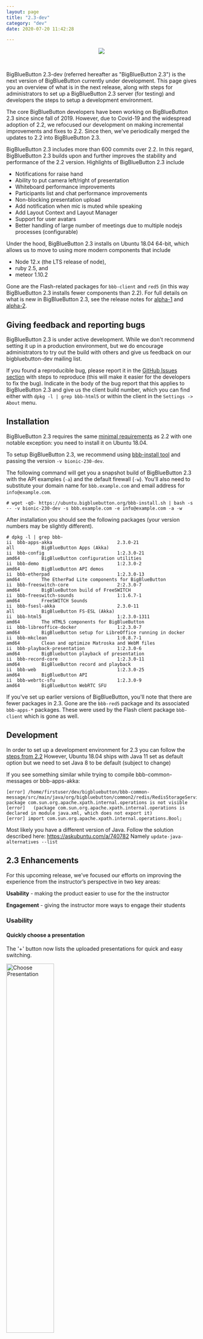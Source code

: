 ```yaml
---
layout: page
title: "2.3-dev"
category: "dev"
date: 2020-07-20 11:42:28

---
```


<p align="center">
  <img src="/images/23-header.png"/>
</p><br>

BigBlueButton 2.3-dev (referred hereafter as "BigBlueButton 2.3") is the next version of BigBlueButton currently under development.  This page gives you an overview of what is in the next release, along with steps for administrators to set up a BigBlueButton 2.3 server (for testing) and developers the steps to setup a development environment.

The core BigBlueButton developers have been working on BigBlueButton 2.3 since since fall of 2019.  However, due to Covid-19 and the widespread adoption of 2.2, we refocused our development on making incremental improvements and fixes to 2.2.  Since then, we've periodically merged the updates to 2.2 into BigBlueButton 2.3.

BigBlueButton 2.3 includes more than 600 commits over 2.2.  In this regard, BigBlueButton 2.3 builds upon and further improves the stability and performance of the 2.2 version.  Highlights of BigBlueButton 2.3 include

  * Notifications for raise hand
  * Ability to put camera left/right of presentation
  * Whiteboard performance improvements
  * Participants list and chat performance improvements
  * Non-blocking presentation upload
  * Add notification when mic is muted while speaking
  * Add Layout Context and Layout Manager
  * Support for user avatars
  * Better handling of large number of meetings due to multiple nodejs processes (configurable)


Under the hood, BigBlueButton 2.3 installs on Ubuntu 18.04 64-bit, which allows us to move to using more modern components that include

  * Node 12.x (the LTS release of node), 
  * ruby 2.5, and 
  * meteor 1.10.2  

Gone are the Flash-related packages for `bbb-client` and `red5` (in this way BigBlueButton 2.3 installs fewer components than 2.2).  For full details on what is new in BigBlueButton 2.3, see the release notes for [alpha-1](https://github.com/bigbluebutton/bigbluebutton/releases/tag/v2.3-alpha-1) and [alpha-2](https://github.com/bigbluebutton/bigbluebutton/releases/tag/v2.3-alpha-2).

## Giving feedback and reporting bugs
BigBlueButton 2.3 is under active development.  While we don't recommend setting it up in a production environment, but we do encourage administrators to try out the build with others and give us feedback on our bigbluebutton-dev mailing list.  

If you found a reproducible bug,  please report it in the [GitHub Issues section](https://github.com/bigbluebutton/bigbluebutton/issues) with steps to reproduce (this will make it easier for the developers to fix the bug).  Indicate in the body of the bug report that this applies to BigBlueButton 2.3 and give us the client build number, which you can find either with `dpkg -l | grep bbb-html5` or within the client in the `Settings -> About` menu.


## Installation
BigBlueButton 2.3 requires the same [minimal requirements]( https://docs.bigbluebutton.org/2.2/install.html#minimum-server-requirements) as 2.2 with one notable exception: you need to install it on Ubuntu 18.04.

To setup BigBlueButton 2.3, we recommend using [bbb-install tool](https://github.com/bigbluebutton/bbb-install) and passing the version `-v bionic-230-dev`.

The following command will get you a snapshot build of BigBlueButton 2.3 with the API examples (`-a`) and the default firewall (`-w`).  You'll also need to substitute your domain name for `bbb.example.com` and email address for `info@example.com`.

`# wget -qO- https://ubuntu.bigbluebutton.org/bbb-install.sh | bash -s -- -v bionic-230-dev -s bbb.example.com -e info@example.com -a -w`

After installation you should see the following packages (your version numbers may be slightly different).

```
# dpkg -l | grep bbb-
ii  bbb-apps-akka                        2.3.0-21                                    all          BigBlueButton Apps (Akka)
ii  bbb-config                           1:2.3.0-21                                  amd64        BigBlueButton configuration utilities
ii  bbb-demo                             1:2.3.0-2                                   amd64        BigBlueButton API demos
ii  bbb-etherpad                         1:2.3.0-13                                  amd64        The EtherPad Lite components for BigBlueButton
ii  bbb-freeswitch-core                  2:2.3.0-7                                   amd64        BigBlueButton build of FreeSWITCH
ii  bbb-freeswitch-sounds                1:1.6.7-1                                   amd64        FreeSWITCH Sounds
ii  bbb-fsesl-akka                       2.3.0-11                                    all          BigBlueButton FS-ESL (Akka)
ii  bbb-html5                            1:2.3.0-1311                                amd64        The HTML5 components for BigBlueButton
ii  bbb-libreoffice-docker               1:2.3.0-7                                   amd64        BigBlueButton setup for LibreOffice running in docker
ii  bbb-mkclean                          1:0.8.7-1                                   amd64        Clean and optimize Matroska and WebM files
ii  bbb-playback-presentation            1:2.3.0-6                                   amd64        BigBluebutton playback of presentation
ii  bbb-record-core                      1:2.3.0-11                                  amd64        BigBlueButton record and playback
ii  bbb-web                              1:2.3.0-25                                  amd64        BigBlueButton API
ii  bbb-webrtc-sfu                       1:2.3.0-9                                   amd64        BigBlueButton WebRTC SFU

```

If you've set up earlier versions of BigBlueButton, you'll note that there are fewer packages in 2.3.  Gone are the `bbb-red5` package and its associated `bbb-apps-*` packages.  These were used by the Flash client package `bbb-client` which is gone as well.

## Development
In order to set up a development environment for 2.3 you can follow the [steps from 2.2](https://docs.bigbluebutton.org/2.2/dev.html)
However, Ubuntu 18.04 ships with Java 11 set as default option but we need to set Java 8 to be default (subject to change)

If you see something similar while trying to compile bbb-common-messages or bbb-apps-akka:

```
[error] /home/firstuser/dev/bigbluebutton/bbb-common-message/src/main/java/org/bigbluebutton/common2/redis/RedisStorageService.java:25:1: package com.sun.org.apache.xpath.internal.operations is not visible
[error]   (package com.sun.org.apache.xpath.internal.operations is declared in module java.xml, which does not export it)
[error] import com.sun.org.apache.xpath.internal.operations.Bool;
```

Most likely you have a different version of Java. Follow the solution described here: 
https://askubuntu.com/a/740782
Namely `update-java-alternatives --list`


## 2.3 Enhancements
For this upcoming release, we’ve focused our efforts on improving the experience from the instructor’s perspective in two key areas:

**Usability** - making the product easier to use for the the instructor

**Engagement** - giving the instructor more ways to engage their students

### Usability

#### Quickly choose a presentation

The '+' button now lists the uploaded presentations for quick and easy switching.

<img src="/images/22-choose-presentation.png" alt="Choose Presentation" width="50%" height="50%">

#### Notifications options in Settings

You can now get notifications for Raise Hand.

<img src="/images/22-settings-notifications.png" alt="Notifications options" width="50%" height="50%">

#### Repositioning webcams

Providing users with move flexibility of the client by allowing them to move the webcams to the right and left-hand side of the presentation.

#### Uploaded slides in the background

You can continue engaging with students as the upload and processing of presentations now happens in the background.

#### Network quality indicator

BigBlueButton will proactively notify a user if they may have connectivity issues. As a moderator (instructor), you can see if any student might be having having connectivity issues.

#### Smart Poll button with choices

The Smart Poll button now appears on the toolbar and shows the polling option.

#### Polling results in the chat experinece

The poll results will also show in the chat. This helps make the poll results visible when the presentation is not visible, such as when sharing your screen.

#### Raise hand notification

You can receive audio and/or popup alert when a student raises their hand.


### Engagement

#### Per-user whiteboard

You can give a specific student ability to write on the whiteboard (as opposed to all students).

#### Typed responses to polling questions
As a presenter,  you can provide a written question for a poll response. From the users point of view, they will be prompted to type in their response. 

#### Randomly choose a user
We are now provoding presenters with the option to randomly pick a student in the class. Everyone will see a brief animation of names before it settles down on a given student.




## Known issues




